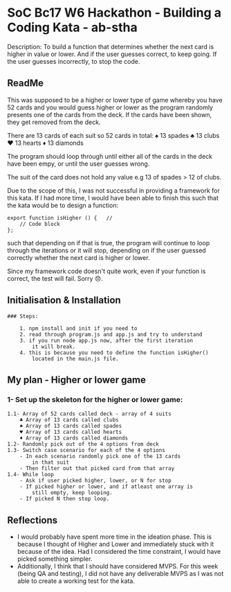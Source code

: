 # SoC Bc17 W6 Hackathon - Building a Coding Kata - ab-stha

Description: To build a function that determines whether the next card is higher in value or lower. And if the user guesses correct, to keep going. If the user guesses incorrectly, to stop the code.


## ReadMe

This was supposed to be a higher or lower type of game whereby you have 52 cards and you would guess higher or lower as the program randomly presents one of the cards from the deck. If the cards have been shown, they get removed from the deck.

There are 13 cards of each suit so 52 cards in total:
 ♠️ 13 spades
 ♣️ 13 clubs
 ♥️ 13 hearts
 ♦️ 13 diamonds

The program should loop through until either all of the cards in the deck have been empy, or until the user guesses wrong.

The suit of the card does not hold any value e.g 13 of spades > 12 of clubs.

Due to the scope of this, I was not successful in providing a framework for this kata. If I had more time, I would have been able to finish this such that the kata would be to design a function:

```
export function isHigher () {   // 
    // Code block
};
```

such that depending on if that is true, the program will continue to loop through the iterations or it will stop, depending on if 
the user guessed correctly whether the next card is higher or lower.

Since my framework code doesn't quite work, even if your function is correct, the test will fail. Sorry 😞.



## Initialisation & Installation

    ### Steps:

        1. npm install and init if you need to
        2. read through program.js and app.js and try to understand
        3. if you run node app.js now, after the first iteration
            it will break.
        4. this is because you need to define the function isHigher()
            located in the main.js file.


## My plan - Higher or lower game

### 1- Set up the skeleton for the higher or lower game:
    1.1- Array of 52 cards called deck - array of 4 suits
        ♣️ Array of 13 cards called clubs
        ♠️ Array of 13 cards called spades
        ♥️ Array of 13 cards called hearts
        ♦️ Array of 13 cards called diamonds
    1.2- Randomly pick out of the 4 options from deck
    1.3- Switch case scenario for each of the 4 options
        - In each scenario randomly pick one of the 13 cards
            in that suit
        - Then filter out that picked card from that array
    1.4- While loop
        - Ask if user picked higher, lower, or N for stop
        - If picked higher or lower, and if atleast one array is
            still empty, keep looping.
        - If picked N then stop loop.

## Reflections

 - I would probably have spent more time in the ideation phase. This is because I thought of Higher and Lower and immediately stuck with it because of the idea. Had I considered the time constraint, I would have picked something simpler.
 - Additionally, I think that I should have considered MVPS. For this week (being QA and testing), I did not have any deliverable MVPS as I was not able to create a working test for the kata.



